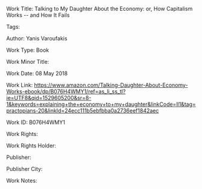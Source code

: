 Work Title: Talking to My Daughter About the Economy: or, How Capitalism Works -- and How It Fails 

Tags: 

Author: Yanis Varoufakis

Work Type: Book 

Work Minor Title:  

Work Date: 08 May 2018

Work Link: https://www.amazon.com/Talking-Daughter-About-Economy-Works-ebook/dp/B076H4WMY1/ref=as_li_ss_tl?ie=UTF8&qid=1529605200&sr=8-1&keywords=explaining+the+economy+to+my+daughter&linkCode=ll1&tag=practopians-20&linkId=24ecc111b5ebfbba0a2736eef1842aec 

Work ID:  B076H4WMY1

Work Rights:  

Work Rights Holder:  

Publisher:  

Publisher City:  

Work Notes: 

